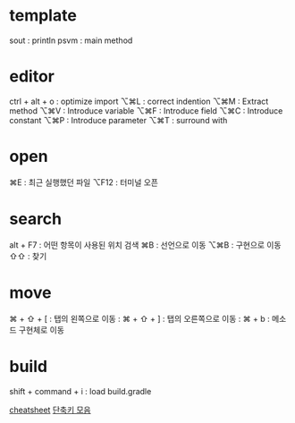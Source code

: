 
# template
sout : println
psvm : main method

# editor
ctrl + alt + o : optimize import
⌥⌘L : correct indention
⌥⌘M : Extract method
⌥⌘V : Introduce variable
⌥⌘F : Introduce field
⌥⌘C : Introduce constant
⌥⌘P : Introduce parameter
⌥⌘T : surround with

# open
⌘E : 최근 실행했던 파일
⌥F12  : 터미널 오픈

# search
alt + F7 : 어떤 항목이 사용된 위치 검색
⌘B : 선언으로 이동
⌥⌘B : 구현으로 이동
⇧⇧ : 찾기

# move
⌘ + ⇧ + [ : 탭의 왼쪽으로 이동 : 
⌘ + ⇧ + ] : 탭의 오른쪽으로 이동 : 
⌘ + b : 메소드 구현체로 이동

# build
shift + command + i : load build.gradle


[cheatsheet](https://www.shortcutfoo.com/app/dojos/intellij-idea-mac/cheatsheet)
[단축키 모음](https://medium.com/@umanking/인텔리j-사용법-a44543666893)